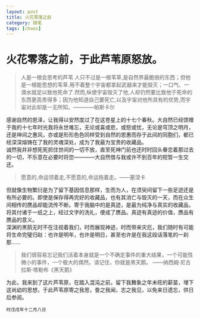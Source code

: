```yaml
---
layout: post
title: 火花零落之前
category: 随笔
tags: [chaos]
---
```

# 火花零落之前，于此芦苇原怒放。  
  
> 人是一根会思考的芦苇
 > 人只不过是一根苇草,是自然界最脆弱的东西；但他是一根能思想的苇草.用不着整个宇宙都拿起武器来才能毁灭；一口气、一滴水就足以致他死命了.然而,纵使宇宙毁灭了他,人却仍然要比致他于死命的东西更高贵得多；因为他知道自己要死亡,以及宇宙对他所具有的优势,而宇宙对此却是一无所知。————帕斯卡尔  
  
感谢自然的恩泽，让我得以安然度过了在这苍星上的十七个春秋。大自然已经馈赠于我的十七年时光我将永世难忘，无论或喜或悲，或怒或忧，无论是穹顶之明月，还是坤间之惠风，亦或是形形色色同样受到自然的恩惠而存于此间的同胞们，都已经深深熔铸在了我的灵魂深处，成为了我最为宝贵的收藏品。  
诚然我并非想死死抓住世间的一切不放，直至死神门前也还时时回头眷恋着那过去的一切，不乐意在必要时将您————大自然借与我或许不到百年的短暂一生交还。  
> 愿意的,命运领着走,不愿意的,命运拖着走。——塞涅卡  

但就像生物繁衍是为了留下基因信息那样，生而为人，在须臾间留下一些足迹还是有所必要的。即使是保存得再完好的收藏品，也有其消亡与毁灭的一天，而在众生间相传的赝品却能流传不断。寄于我脑中的是真迹，是最为纯净与真实的收藏品，将其付诸于一纸之上，经过文字的洗礼，便成了赝品。真迹有真迹的价值，赝品有赝品的意义。  
深渊的黑鹄无时不在注视着我们，时而展现神迹，时而带来灾厄，我们随时有可能将生命完璧归赵：也许是明年，也许是明日，甚至也许是在我这段话落笔的一刹那……  
> 我们很容易忘记我们活着本身就是一个不确定事件的重大结果，一个可能性微小的事件，一个极大的偶然。请记住，你就是黑天鹅。 ——纳西姆·尼古拉斯·塔勒布《黑天鹅》  

为此，我来到了这片芦苇原，在踏入混沌之前，留下我舞象之年未旺的薪苗，埋下这尚幼的思想，于此芦苇原寄之我思，誊之我闻，志之我见，以免来日遗忘，供日后参阅。  
  
  
  
```  
时戊戌年十二月八日
```
